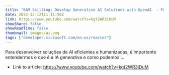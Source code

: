 ```yaml
---
title: "BAM Skilling: Develop Generative AI Solutions with OpenAI  - Parte 1"
date: 2024-12-12T11:11:58Z
link: https://www.youtube.com/watch?v=kgt2WR3iDuM
showShare: false
showReadTime: false
thumbnail: images/ai.png
tags: ["developer.microsoft.com/en-us/reactor"]
---
```

Para desenvolver soluções de AI eficientes e humanizadas, é importante entendermos o que é a IA generativa e como podemos ...

- Link to article: https://www.youtube.com/watch?v=kgt2WR3iDuM